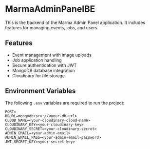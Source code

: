 # MarmaAdminPanelBE

This is the backend of the Marma Admin Panel application. It includes features for managing events, jobs, and users.

## Features
- Event management with image uploads
- Job application handling
- Secure authentication with JWT
- MongoDB database integration
- Cloudinary for file storage

## Environment Variables
The following `.env` variables are required to run the project:

```plaintext
PORT=
DBURL=mongodb+srv://<your-db-url>
CLOUD_NAME=<your-cloudinary-cloud-name>
CLOUDINARY_KEY=<your-cloudinary-key>
CLOUDINARY_SECRET=<your-cloudinary-secret>
ADMIN_EMAIL=<your-admin-email>
ADMIN_EMAIL_PASS=<your-admin-email-password>
JWT_SECRET_KEY=<your-secret-key>
